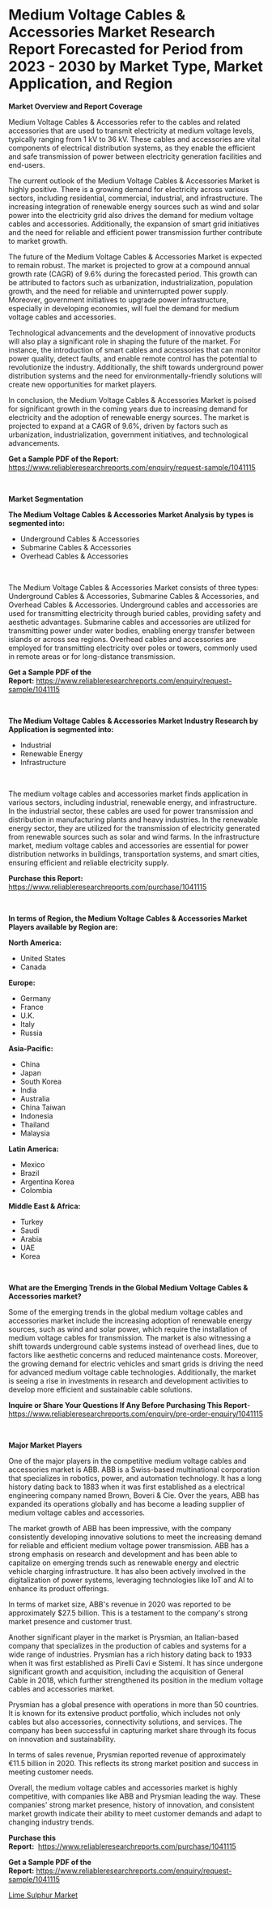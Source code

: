 <p><h1>Medium Voltage Cables & Accessories Market Research Report Forecasted for Period from 2023 -  2030 by Market Type, Market Application, and Region</h1></p><p><strong>Market Overview and Report Coverage</strong></p>
<p><p>Medium Voltage Cables & Accessories refer to the cables and related accessories that are used to transmit electricity at medium voltage levels, typically ranging from 1 kV to 36 kV. These cables and accessories are vital components of electrical distribution systems, as they enable the efficient and safe transmission of power between electricity generation facilities and end-users.</p><p>The current outlook of the Medium Voltage Cables & Accessories Market is highly positive. There is a growing demand for electricity across various sectors, including residential, commercial, industrial, and infrastructure. The increasing integration of renewable energy sources such as wind and solar power into the electricity grid also drives the demand for medium voltage cables and accessories. Additionally, the expansion of smart grid initiatives and the need for reliable and efficient power transmission further contribute to market growth.</p><p>The future of the Medium Voltage Cables & Accessories Market is expected to remain robust. The market is projected to grow at a compound annual growth rate (CAGR) of 9.6% during the forecasted period. This growth can be attributed to factors such as urbanization, industrialization, population growth, and the need for reliable and uninterrupted power supply. Moreover, government initiatives to upgrade power infrastructure, especially in developing economies, will fuel the demand for medium voltage cables and accessories.</p><p>Technological advancements and the development of innovative products will also play a significant role in shaping the future of the market. For instance, the introduction of smart cables and accessories that can monitor power quality, detect faults, and enable remote control has the potential to revolutionize the industry. Additionally, the shift towards underground power distribution systems and the need for environmentally-friendly solutions will create new opportunities for market players.</p><p>In conclusion, the Medium Voltage Cables & Accessories Market is poised for significant growth in the coming years due to increasing demand for electricity and the adoption of renewable energy sources. The market is projected to expand at a CAGR of 9.6%, driven by factors such as urbanization, industrialization, government initiatives, and technological advancements.</p></p>
<p><strong>Get a Sample PDF of the Report:</strong> <a href="https://www.reliableresearchreports.com/enquiry/request-sample/1041115">https://www.reliableresearchreports.com/enquiry/request-sample/1041115</a></p>
<p>&nbsp;</p>
<p><strong>Market Segmentation</strong></p>
<p><strong>The Medium Voltage Cables & Accessories Market Analysis by types is segmented into:</strong></p>
<p><ul><li>Underground Cables & Accessories</li><li>Submarine Cables & Accessories</li><li>Overhead Cables & Accessories</li></ul></p>
<p>&nbsp;</p>
<p><p>The Medium Voltage Cables & Accessories Market consists of three types: Underground Cables & Accessories, Submarine Cables & Accessories, and Overhead Cables & Accessories. Underground cables and accessories are used for transmitting electricity through buried cables, providing safety and aesthetic advantages. Submarine cables and accessories are utilized for transmitting power under water bodies, enabling energy transfer between islands or across sea regions. Overhead cables and accessories are employed for transmitting electricity over poles or towers, commonly used in remote areas or for long-distance transmission.</p></p>
<p><strong>Get a Sample PDF of the Report:</strong>&nbsp;<a href="https://www.reliableresearchreports.com/enquiry/request-sample/1041115">https://www.reliableresearchreports.com/enquiry/request-sample/1041115</a></p>
<p>&nbsp;</p>
<p><strong>The Medium Voltage Cables & Accessories Market Industry Research by Application is segmented into:</strong></p>
<p><ul><li>Industrial</li><li>Renewable Energy</li><li>Infrastructure</li></ul></p>
<p>&nbsp;</p>
<p><p>The medium voltage cables and accessories market finds application in various sectors, including industrial, renewable energy, and infrastructure. In the industrial sector, these cables are used for power transmission and distribution in manufacturing plants and heavy industries. In the renewable energy sector, they are utilized for the transmission of electricity generated from renewable sources such as solar and wind farms. In the infrastructure market, medium voltage cables and accessories are essential for power distribution networks in buildings, transportation systems, and smart cities, ensuring efficient and reliable electricity supply.</p></p>
<p><strong>Purchase this Report:</strong>&nbsp; <a href="https://www.reliableresearchreports.com/purchase/1041115">https://www.reliableresearchreports.com/purchase/1041115</a></p>
<p>&nbsp;</p>
<p><strong>In terms of Region, the Medium Voltage Cables & Accessories Market Players available by Region are:</strong></p>
<p>
    <p> <strong> North America: </strong>
        <ul>
            <li>United States</li>
            <li>Canada</li>
        </ul>
        </p> 
    <p> <strong> Europe: </strong>
        <ul>
            <li>Germany</li>
            <li>France</li>
            <li>U.K.</li>
            <li>Italy</li>
            <li>Russia</li>
        </ul>
        </p> 
    <p> <strong> Asia-Pacific: </strong>
        <ul>
            <li>China</li>
            <li>Japan</li>
            <li>South Korea</li>
            <li>India</li>
            <li>Australia</li>
            <li>China Taiwan</li>
            <li>Indonesia</li>
            <li>Thailand</li>
            <li>Malaysia</li>
        </ul>
        </p> 
    <p> <strong> Latin America: </strong>
        <ul>
            <li>Mexico</li>
            <li>Brazil</li>
            <li>Argentina Korea</li>
            <li>Colombia</li>
        </ul>
        </p> 
    <p> <strong> Middle East & Africa: </strong>
        <ul>
            <li>Turkey</li>
            <li>Saudi</li>
            <li>Arabia</li>
            <li>UAE</li>
            <li>Korea</li>
        </ul>
    </p>
    </p>
<p>&nbsp;</p>
<p><strong>What are the Emerging Trends in the Global Medium Voltage Cables & Accessories market?</strong></p>
<p><p>Some of the emerging trends in the global medium voltage cables and accessories market include the increasing adoption of renewable energy sources, such as wind and solar power, which require the installation of medium voltage cables for transmission. The market is also witnessing a shift towards underground cable systems instead of overhead lines, due to factors like aesthetic concerns and reduced maintenance costs. Moreover, the growing demand for electric vehicles and smart grids is driving the need for advanced medium voltage cable technologies. Additionally, the market is seeing a rise in investments in research and development activities to develop more efficient and sustainable cable solutions.</p></p>
<p><strong>Inquire or Share Your Questions If Any Before Purchasing This Report</strong>- <a href="https://www.reliableresearchreports.com/enquiry/pre-order-enquiry/1041115">https://www.reliableresearchreports.com/enquiry/pre-order-enquiry/1041115</a></p>
<p>&nbsp;</p>
<p><strong>Major Market Players</strong></p>
<p><p>One of the major players in the competitive medium voltage cables and accessories market is ABB. ABB is a Swiss-based multinational corporation that specializes in robotics, power, and automation technology. It has a long history dating back to 1883 when it was first established as a electrical engineering company named Brown, Boveri & Cie. Over the years, ABB has expanded its operations globally and has become a leading supplier of medium voltage cables and accessories.</p><p>The market growth of ABB has been impressive, with the company consistently developing innovative solutions to meet the increasing demand for reliable and efficient medium voltage power transmission. ABB has a strong emphasis on research and development and has been able to capitalize on emerging trends such as renewable energy and electric vehicle charging infrastructure. It has also been actively involved in the digitalization of power systems, leveraging technologies like IoT and AI to enhance its product offerings.</p><p>In terms of market size, ABB's revenue in 2020 was reported to be approximately $27.5 billion. This is a testament to the company's strong market presence and customer trust.</p><p>Another significant player in the market is Prysmian, an Italian-based company that specializes in the production of cables and systems for a wide range of industries. Prysmian has a rich history dating back to 1933 when it was first established as Pirelli Cavi e Sistemi. It has since undergone significant growth and acquisition, including the acquisition of General Cable in 2018, which further strengthened its position in the medium voltage cables and accessories market.</p><p>Prysmian has a global presence with operations in more than 50 countries. It is known for its extensive product portfolio, which includes not only cables but also accessories, connectivity solutions, and services. The company has been successful in capturing market share through its focus on innovation and sustainability.</p><p>In terms of sales revenue, Prysmian reported revenue of approximately €11.5 billion in 2020. This reflects its strong market position and success in meeting customer needs.</p><p>Overall, the medium voltage cables and accessories market is highly competitive, with companies like ABB and Prysmian leading the way. These companies' strong market presence, history of innovation, and consistent market growth indicate their ability to meet customer demands and adapt to changing industry trends.</p></p>
<p><strong>Purchase this Report:</strong>&nbsp;&nbsp;<a href="https://www.reliableresearchreports.com/purchase/1041115">https://www.reliableresearchreports.com/purchase/1041115</a></p>
<p></p>
<p><strong>Get a Sample PDF of the Report:</strong>&nbsp;<a href="https://www.reliableresearchreports.com/enquiry/request-sample/1041115">https://www.reliableresearchreports.com/enquiry/request-sample/1041115</a></p>
<p><p><a href="https://github.com/RoccoManning/Market-Research-Report-List-2/blob/main/lime-sulphur-market.md">Lime Sulphur Market</a></p></p>